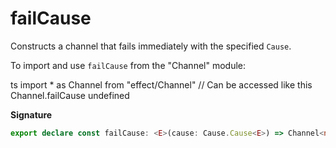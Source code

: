 # failCause

Constructs a channel that fails immediately with the specified `Cause`.

To import and use `failCause` from the "Channel" module:

ts
import \* as Channel from "effect/Channel"
// Can be accessed like this
Channel.failCause
undefined

**Signature**

```ts
export declare const failCause: <E>(cause: Cause.Cause<E>) => Channel<never, unknown, E, unknown, never, unknown>
```
